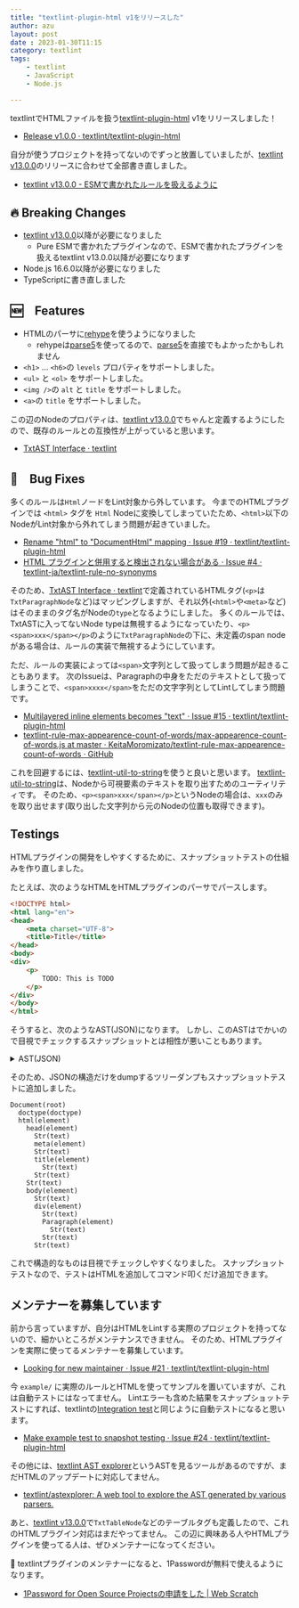 ```yaml
---
title: "textlint-plugin-html v1をリリースした"
author: azu
layout: post
date : 2023-01-30T11:15
category: textlint
tags:
    - textlint
    - JavaScript
    - Node.js

---
```


textlintでHTMLファイルを扱う[textlint-plugin-html](https://github.com/textlint/textlint-plugin-html) v1をリリースしました！

- [Release v1.0.0 · textlint/textlint-plugin-html](https://github.com/textlint/textlint-plugin-html/releases/tag/v1.0.0)

自分が使うプロジェクトを持ってないのでずっと放置していましたが、[textlint v13.0.0](https://textlint.github.io/blog/2023/01/27/textlint-13.html)のリリースに合わせて全部書き直しました。

- [textlint v13.0.0 - ESMで書かれたルールを扱えるように](https://efcl.info/2023/01/27/textlint-v13/)

## 🔥 Breaking Changes

- [textlint v13.0.0](https://textlint.github.io/blog/2023/01/27/textlint-13.html)以降が必要になりました
  - Pure ESMで書かれたプラグインなので、ESMで書かれたプラグインを扱えるtextlint v13.0.0以降が必要になります
- Node.js 16.6.0以降が必要になりました
- TypeScriptに書き直しました

## 🆕　Features

- HTMLのパーサに[rehype](https://github.com/rehypejs/rehype#readme)を使うようになりました
  - rehypeは[parse5](https://www.npmjs.com/package/parse5)を使ってるので、[parse5](https://www.npmjs.com/package/parse5)を直接でもよかったかもしれません
- `<h1>` ... `<h6>`の `levels` プロパティをサポートしました。
- `<ul>` と `<ol>` をサポートしました。
- `<img />`の `alt` と `title` をサポートしました。
- `<a>`の `title` をサポートしました。

この辺のNodeのプロパティは、[textlint v13.0.0](https://textlint.github.io/blog/2023/01/27/textlint-13.html)でちゃんと定義するようにしたので、既存のルールとの互換性が上がっていると思います。

- [TxtAST Interface · textlint](https://textlint.github.io/docs/txtnode.html)

## 🐛　Bug Fixes

多くのルールは`Html`ノードをLint対象から外しています。
今までのHTMLプラグインでは `<html>` タグを `Html` Nodeに変換してしまっていたため、`<html>`以下のNodeがLint対象から外れてしまう問題が起きていました。

- [Rename "html" to "DocumentHtml" mapping · Issue #19 · textlint/textlint-plugin-html](https://github.com/textlint/textlint-plugin-html/issues/19)
- [HTML プラグインと併用すると検出されない場合がある · Issue #4 · textlint-ja/textlint-rule-no-synonyms](https://github.com/textlint-ja/textlint-rule-no-synonyms/issues/4)

そのため、[TxtAST Interface · textlint](https://textlint.github.io/docs/txtnode.html)で定義されているHTMLタグ(`<p>`は`TxtParagraphNode`など)はマッピングしますが、それ以外(`<html>`や`<meta>`など)はそのままのタグ名がNodeの`type`となるようにしました。
多くのルールでは、TxtASTに入ってないNode typeは無視するようになっていたり、`<p><span>xxx</span></p>`のように`TxtParagraphNode`の下に、未定義のspan nodeがある場合は、ルールの実装で無視するようにしています。

ただ、ルールの実装によっては`<span>`文字列として扱ってしまう問題が起きることもあります。
次のIssueは、Paragraphの中身をただのテキストとして扱ってしまうことで、`<span>xxxx</span>`をただの文字字列としてLintしてしまう問題です。

- [Multilayered inline elements becomes "text" · Issue #15 · textlint/textlint-plugin-html](https://github.com/textlint/textlint-plugin-html/issues/15)
- [textlint-rule-max-appearence-count-of-words/max-appearence-count-of-words.js at master · KeitaMoromizato/textlint-rule-max-appearence-count-of-words · GitHub](https://github.com/KeitaMoromizato/textlint-rule-max-appearence-count-of-words/blob/master/src/max-appearence-count-of-words.js)

これを回避するには、[textlint-util-to-string](https://github.com/textlint/textlint-util-to-string)を使うと良いと思います。
[textlint-util-to-string](https://github.com/textlint/textlint-util-to-string)は、Nodeから可視要素のテキストを取り出すためのユーティリティです。
そのため、`<p><span>xxx</span></p>`というNodeの場合は、`xxx`のみを取り出せます(取り出した文字列から元のNodeの位置も取得できます)。

## Testings

HTMLプラグインの開発をしやすくするために、スナップショットテストの仕組みを作り直しました。

たとえば、次のようなHTMLをHTMLプラグインのパーサでパースします。

```html
<!DOCTYPE html>
<html lang="en">
<head>
    <meta charset="UTF-8">
    <title>Title</title>
</head>
<body>
<div>
    <p>
        TODO: This is TODO
    </p>
</div>
</body>
</html>
```

そうすると、次のようなAST(JSON)になります。
しかし、このASTはでかいので目視でチェックするスナップショットとは相性が悪いこともあります。

<details>
<summary>AST(JSON)</summary>


```json
{
    "type": "Document",
    "children": [
        {
            "type": "doctype",
            "position": {
                "start": {
                    "line": 1,
                    "column": 1,
                    "offset": 0
                },
                "end": {
                    "line": 1,
                    "column": 16,
                    "offset": 15
                }
            },
            "loc": {
                "start": {
                    "line": 1,
                    "column": 0
                },
                "end": {
                    "line": 1,
                    "column": 15
                }
            },
            "range": [
                0,
                15
            ],
            "raw": "<!DOCTYPE html>"
        },
        {
            "type": "html",
            "tagName": "html",
            "properties": {
                "lang": "en"
            },
            "children": [
                {
                    "type": "head",
                    "tagName": "head",
                    "properties": {},
                    "children": [
                        {
                            "type": "Str",
                            "value": "\n    ",
                            "position": {
                                "start": {
                                    "line": 3,
                                    "column": 7,
                                    "offset": 39
                                },
                                "end": {
                                    "line": 4,
                                    "column": 5,
                                    "offset": 44
                                }
                            },
                            "loc": {
                                "start": {
                                    "line": 3,
                                    "column": 6
                                },
                                "end": {
                                    "line": 4,
                                    "column": 4
                                }
                            },
                            "range": [
                                39,
                                44
                            ],
                            "raw": "\n    "
                        },
                        {
                            "type": "meta",
                            "tagName": "meta",
                            "properties": {
                                "charSet": "UTF-8"
                            },
                            "children": [],
                            "position": {
                                "start": {
                                    "line": 4,
                                    "column": 5,
                                    "offset": 44
                                },
                                "end": {
                                    "line": 4,
                                    "column": 27,
                                    "offset": 66
                                }
                            },
                            "loc": {
                                "start": {
                                    "line": 4,
                                    "column": 4
                                },
                                "end": {
                                    "line": 4,
                                    "column": 26
                                }
                            },
                            "range": [
                                44,
                                66
                            ],
                            "raw": "<meta charset=\"UTF-8\">"
                        },
                        {
                            "type": "Str",
                            "value": "\n    ",
                            "position": {
                                "start": {
                                    "line": 4,
                                    "column": 27,
                                    "offset": 66
                                },
                                "end": {
                                    "line": 5,
                                    "column": 5,
                                    "offset": 71
                                }
                            },
                            "loc": {
                                "start": {
                                    "line": 4,
                                    "column": 26
                                },
                                "end": {
                                    "line": 5,
                                    "column": 4
                                }
                            },
                            "range": [
                                66,
                                71
                            ],
                            "raw": "\n    "
                        },
                        {
                            "type": "title",
                            "tagName": "title",
                            "properties": {},
                            "children": [
                                {
                                    "type": "Str",
                                    "value": "Title",
                                    "position": {
                                        "start": {
                                            "line": 5,
                                            "column": 12,
                                            "offset": 78
                                        },
                                        "end": {
                                            "line": 5,
                                            "column": 17,
                                            "offset": 83
                                        }
                                    },
                                    "loc": {
                                        "start": {
                                            "line": 5,
                                            "column": 11
                                        },
                                        "end": {
                                            "line": 5,
                                            "column": 16
                                        }
                                    },
                                    "range": [
                                        78,
                                        83
                                    ],
                                    "raw": "Title"
                                }
                            ],
                            "position": {
                                "start": {
                                    "line": 5,
                                    "column": 5,
                                    "offset": 71
                                },
                                "end": {
                                    "line": 5,
                                    "column": 25,
                                    "offset": 91
                                }
                            },
                            "loc": {
                                "start": {
                                    "line": 5,
                                    "column": 4
                                },
                                "end": {
                                    "line": 5,
                                    "column": 24
                                }
                            },
                            "range": [
                                71,
                                91
                            ],
                            "raw": "<title>Title</title>"
                        },
                        {
                            "type": "Str",
                            "value": "\n",
                            "position": {
                                "start": {
                                    "line": 5,
                                    "column": 25,
                                    "offset": 91
                                },
                                "end": {
                                    "line": 6,
                                    "column": 1,
                                    "offset": 92
                                }
                            },
                            "loc": {
                                "start": {
                                    "line": 5,
                                    "column": 24
                                },
                                "end": {
                                    "line": 6,
                                    "column": 0
                                }
                            },
                            "range": [
                                91,
                                92
                            ],
                            "raw": "\n"
                        }
                    ],
                    "position": {
                        "start": {
                            "line": 3,
                            "column": 1,
                            "offset": 33
                        },
                        "end": {
                            "line": 6,
                            "column": 8,
                            "offset": 99
                        }
                    },
                    "loc": {
                        "start": {
                            "line": 3,
                            "column": 0
                        },
                        "end": {
                            "line": 6,
                            "column": 7
                        }
                    },
                    "range": [
                        33,
                        99
                    ],
                    "raw": "<head>\n    <meta charset=\"UTF-8\">\n    <title>Title</title>\n</head>"
                },
                {
                    "type": "Str",
                    "value": "\n",
                    "position": {
                        "start": {
                            "line": 6,
                            "column": 8,
                            "offset": 99
                        },
                        "end": {
                            "line": 7,
                            "column": 1,
                            "offset": 100
                        }
                    },
                    "loc": {
                        "start": {
                            "line": 6,
                            "column": 7
                        },
                        "end": {
                            "line": 7,
                            "column": 0
                        }
                    },
                    "range": [
                        99,
                        100
                    ],
                    "raw": "\n"
                },
                {
                    "type": "body",
                    "tagName": "body",
                    "properties": {},
                    "children": [
                        {
                            "type": "Str",
                            "value": "\n",
                            "position": {
                                "start": {
                                    "line": 7,
                                    "column": 7,
                                    "offset": 106
                                },
                                "end": {
                                    "line": 8,
                                    "column": 1,
                                    "offset": 107
                                }
                            },
                            "loc": {
                                "start": {
                                    "line": 7,
                                    "column": 6
                                },
                                "end": {
                                    "line": 8,
                                    "column": 0
                                }
                            },
                            "range": [
                                106,
                                107
                            ],
                            "raw": "\n"
                        },
                        {
                            "type": "div",
                            "tagName": "div",
                            "properties": {},
                            "children": [
                                {
                                    "type": "Str",
                                    "value": "\n    ",
                                    "position": {
                                        "start": {
                                            "line": 8,
                                            "column": 6,
                                            "offset": 112
                                        },
                                        "end": {
                                            "line": 9,
                                            "column": 5,
                                            "offset": 117
                                        }
                                    },
                                    "loc": {
                                        "start": {
                                            "line": 8,
                                            "column": 5
                                        },
                                        "end": {
                                            "line": 9,
                                            "column": 4
                                        }
                                    },
                                    "range": [
                                        112,
                                        117
                                    ],
                                    "raw": "\n    "
                                },
                                {
                                    "type": "Paragraph",
                                    "tagName": "p",
                                    "properties": {},
                                    "children": [
                                        {
                                            "type": "Str",
                                            "value": "\n        TODO: This is TODO\n    ",
                                            "position": {
                                                "start": {
                                                    "line": 9,
                                                    "column": 8,
                                                    "offset": 120
                                                },
                                                "end": {
                                                    "line": 11,
                                                    "column": 5,
                                                    "offset": 152
                                                }
                                            },
                                            "loc": {
                                                "start": {
                                                    "line": 9,
                                                    "column": 7
                                                },
                                                "end": {
                                                    "line": 11,
                                                    "column": 4
                                                }
                                            },
                                            "range": [
                                                120,
                                                152
                                            ],
                                            "raw": "\n        TODO: This is TODO\n    "
                                        }
                                    ],
                                    "position": {
                                        "start": {
                                            "line": 9,
                                            "column": 5,
                                            "offset": 117
                                        },
                                        "end": {
                                            "line": 11,
                                            "column": 9,
                                            "offset": 156
                                        }
                                    },
                                    "loc": {
                                        "start": {
                                            "line": 9,
                                            "column": 4
                                        },
                                        "end": {
                                            "line": 11,
                                            "column": 8
                                        }
                                    },
                                    "range": [
                                        117,
                                        156
                                    ],
                                    "raw": "<p>\n        TODO: This is TODO\n    </p>"
                                },
                                {
                                    "type": "Str",
                                    "value": "\n",
                                    "position": {
                                        "start": {
                                            "line": 11,
                                            "column": 9,
                                            "offset": 156
                                        },
                                        "end": {
                                            "line": 12,
                                            "column": 1,
                                            "offset": 157
                                        }
                                    },
                                    "loc": {
                                        "start": {
                                            "line": 11,
                                            "column": 8
                                        },
                                        "end": {
                                            "line": 12,
                                            "column": 0
                                        }
                                    },
                                    "range": [
                                        156,
                                        157
                                    ],
                                    "raw": "\n"
                                }
                            ],
                            "position": {
                                "start": {
                                    "line": 8,
                                    "column": 1,
                                    "offset": 107
                                },
                                "end": {
                                    "line": 12,
                                    "column": 7,
                                    "offset": 163
                                }
                            },
                            "loc": {
                                "start": {
                                    "line": 8,
                                    "column": 0
                                },
                                "end": {
                                    "line": 12,
                                    "column": 6
                                }
                            },
                            "range": [
                                107,
                                163
                            ],
                            "raw": "<div>\n    <p>\n        TODO: This is TODO\n    </p>\n</div>"
                        },
                        {
                            "type": "Str",
                            "value": "\n\n",
                            "position": {
                                "start": {
                                    "line": 12,
                                    "column": 7,
                                    "offset": 163
                                },
                                "end": {
                                    "line": 14,
                                    "column": 1,
                                    "offset": 172
                                }
                            },
                            "loc": {
                                "start": {
                                    "line": 12,
                                    "column": 6
                                },
                                "end": {
                                    "line": 14,
                                    "column": 0
                                }
                            },
                            "range": [
                                163,
                                172
                            ],
                            "raw": "\n</body>\n"
                        }
                    ],
                    "position": {
                        "start": {
                            "line": 7,
                            "column": 1,
                            "offset": 100
                        },
                        "end": {
                            "line": 14,
                            "column": 8,
                            "offset": 179
                        }
                    },
                    "loc": {
                        "start": {
                            "line": 7,
                            "column": 0
                        },
                        "end": {
                            "line": 14,
                            "column": 7
                        }
                    },
                    "range": [
                        100,
                        179
                    ],
                    "raw": "<body>\n<div>\n    <p>\n        TODO: This is TODO\n    </p>\n</div>\n</body>\n</html>"
                }
            ],
            "position": {
                "start": {
                    "line": 2,
                    "column": 1,
                    "offset": 16
                },
                "end": {
                    "line": 14,
                    "column": 8,
                    "offset": 179
                }
            },
            "loc": {
                "start": {
                    "line": 2,
                    "column": 0
                },
                "end": {
                    "line": 14,
                    "column": 7
                }
            },
            "range": [
                16,
                179
            ],
            "raw": "<html lang=\"en\">\n<head>\n    <meta charset=\"UTF-8\">\n    <title>Title</title>\n</head>\n<body>\n<div>\n    <p>\n        TODO: This is TODO\n    </p>\n</div>\n</body>\n</html>"
        }
    ],
    "data": {
        "quirksMode": false
    },
    "position": {
        "start": {
            "line": 1,
            "column": 1,
            "offset": 0
        },
        "end": {
            "line": 14,
            "column": 8,
            "offset": 179
        }
    },
    "loc": {
        "start": {
            "line": 1,
            "column": 0
        },
        "end": {
            "line": 14,
            "column": 7
        }
    },
    "range": [
        0,
        179
    ],
    "raw": "<!DOCTYPE html>\n<html lang=\"en\">\n<head>\n    <meta charset=\"UTF-8\">\n    <title>Title</title>\n</head>\n<body>\n<div>\n    <p>\n        TODO: This is TODO\n    </p>\n</div>\n</body>\n</html>"
}
```

</details>

そのため、JSONの構造だけをdumpするツリーダンプもスナップショットテストに追加しました。

```
Document(root)
  doctype(doctype)
  html(element)
    head(element)
      Str(text)
      meta(element)
      Str(text)
      title(element)
        Str(text)
      Str(text)
    Str(text)
    body(element)
      Str(text)
      div(element)
        Str(text)
        Paragraph(element)
          Str(text)
        Str(text)
      Str(text)
```

これで構造的なものは目視でチェックしやすくなりました。
スナップショットテストなので、テストはHTMLを追加してコマンド叩くだけ追加できます。

## メンテナーを募集しています

前から言っていますが、自分はHTMLをLintする実際のプロジェクトを持ってないので、細かいところがメンテナンスできません。
そのため、HTMLプラグインを実際に使ってるメンテナーを募集しています。

- [Looking for new maintainer · Issue #21 · textlint/textlint-plugin-html](https://github.com/textlint/textlint-plugin-html/issues/21)

今 `example/` に実際のルールとHTMLを使ってサンプルを置いていますが、これは自動テストにはなってません。
Lintエラーも含めた結果をスナップショットテストにすれば、textlintの[Integration test](https://github.com/textlint/textlint/tree/master/test/integration-test)と同じように自動テストになると思います。

- [Make example test to snapshot testing · Issue #24 · textlint/textlint-plugin-html](https://github.com/textlint/textlint-plugin-html/issues/24)

その他には、[textlint AST explorer](https://textlint.github.io/astexplorer/)というASTを見るツールがあるのですが、まだHTMLのアップデートに対応してません。

- [textlint/astexplorer: A web tool to explore the AST generated by various parsers.](https://github.com/textlint/astexplorer)

あと、[textlint v13.0.0](https://textlint.github.io/blog/2023/01/27/textlint-13.html)で`TxtTableNode`などのテーブルタグも定義したので、これのHTMLプラグイン対応はまだやってません。
この辺に興味ある人やHTMLプラグインを使ってる人は、ぜひメンテナーになってください。

🎁 textlintプラグインのメンテナーになると、1Passwordが無料で使えるようになります。

- [1Password for Open Source Projectsの申請をした | Web Scratch](https://efcl.info/2022/09/23/1password-teams-open-source/)